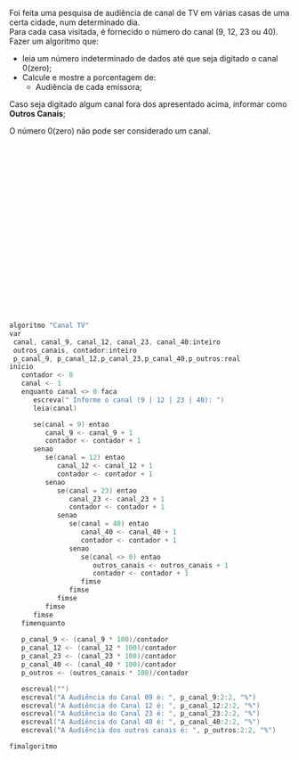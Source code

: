 Foi feita uma pesquisa de audiência de canal de TV em várias casas de uma certa cidade, num determinado dia.  
Para cada casa visitada, é fornecido o número do canal (9, 12, 23 ou 40).  
Fazer um algoritmo que:  
 - leia um número indeterminado de dados até que seja digitado o canal 0(zero);
 - Calcule e mostre a porcentagem de:
   - Audiência de cada emissora;

Caso seja digitado algum canal fora dos  apresentado acima, informar como **Outros Canais**;  

O número 0(zero) não pode ser considerado um canal.

<br/>
<br/>
<br/>
<br/>
<br/>
<br/>
<br/>
<br/>
<br/>
<br/>
<br/>
<br/>
<br/>
<br/>
<br/>
<br/>
<br/>
<br/>







```C
algoritmo "Canal TV"
var
 canal, canal_9, canal_12, canal_23, canal_40:inteiro
 outros_canais, contador:inteiro
 p_canal_9, p_canal_12,p_canal_23,p_canal_40,p_outros:real
inicio
   contador <- 0
   canal <- 1
   enquanto canal <> 0 faca
      escreva(" Informe o canal (9 | 12 | 23 | 40): ")
      leia(canal)

      se(canal = 9) entao
         canal_9 <- canal_9 + 1
         contador <- contador + 1
      senao
         se(canal = 12) entao
            canal_12 <- canal_12 + 1
            contador <- contador + 1
         senao
            se(canal = 23) entao
               canal_23 <- canal_23 + 1
               contador <- contador + 1
            senao
               se(canal = 40) entao
                  canal_40 <- canal_40 + 1
                  contador <- contador + 1
               senao
                  se(canal <> 0) entao
                     outros_canais <- outros_canais + 1
                     contador <- contador + 1
                  fimse
               fimse
            fimse
         fimse
      fimse
   fimenquanto
   
   p_canal_9 <- (canal_9 * 100)/contador
   p_canal_12 <- (canal_12 * 100)/contador
   p_canal_23 <- (canal_23 * 100)/contador
   p_canal_40 <- (canal_40 * 100)/contador
   p_outros <- (outros_canais * 100)/contador

   escreval("")
   escreval("A Audiência do Canal 09 é: ", p_canal_9:2:2, "%")
   escreval("A Audiência do Canal 12 é: ", p_canal_12:2:2, "%")
   escreval("A Audiência do Canal 23 é: ", p_canal_23:2:2, "%")
   escreval("A Audiência do Canal 40 é: ", p_canal_40:2:2, "%")
   escreval("A Audiência dos outros canais é: ", p_outros:2:2, "%")

fimalgoritmo
```

